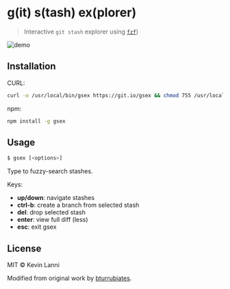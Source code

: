 # **g**(it) **s**(tash) **ex**(plorer)

> Interactive `git stash` explorer using [`fzf`](https://github.com/junegunn/fzf))

![demo](demo.gif)

## Installation

CURL:

```sh
curl -o /usr/local/bin/gsex https://git.io/gsex && chmod 755 /usr/local/bin/gsex
```

npm:

```sh
npm install -g gsex
```

## Usage

```sh
$ gsex [<options>]
```

Type to fuzzy-search stashes.

Keys:

- **up/down**: navigate stashes
- **ctrl-b**: create a branch from selected stash
- **del**: drop selected stash
- **enter**: view full diff (less)
- **esc**: exit gsex

## License

MIT © Kevin Lanni

Modified from original work by [bturrubiates](https://github.com/bturrubiates/fzf-scripts).
